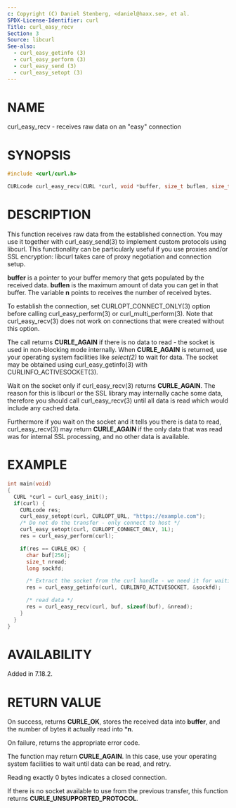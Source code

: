```yaml
---
c: Copyright (C) Daniel Stenberg, <daniel@haxx.se>, et al.
SPDX-License-Identifier: curl
Title: curl_easy_recv
Section: 3
Source: libcurl
See-also:
  - curl_easy_getinfo (3)
  - curl_easy_perform (3)
  - curl_easy_send (3)
  - curl_easy_setopt (3)
---
```


# NAME

curl_easy_recv - receives raw data on an "easy" connection

# SYNOPSIS

~~~c
#include <curl/curl.h>

CURLcode curl_easy_recv(CURL *curl, void *buffer, size_t buflen, size_t *n);
~~~

# DESCRIPTION

This function receives raw data from the established connection. You may use
it together with curl_easy_send(3) to implement custom protocols using
libcurl. This functionality can be particularly useful if you use proxies
and/or SSL encryption: libcurl takes care of proxy negotiation and connection
setup.

**buffer** is a pointer to your buffer memory that gets populated by the
received data. **buflen** is the maximum amount of data you can get in that
buffer. The variable **n** points to receives the number of received bytes.

To establish the connection, set CURLOPT_CONNECT_ONLY(3) option before
calling curl_easy_perform(3) or curl_multi_perform(3). Note that
curl_easy_recv(3) does not work on connections that were created without
this option.

The call returns **CURLE_AGAIN** if there is no data to read - the socket is
used in non-blocking mode internally. When **CURLE_AGAIN** is returned, use
your operating system facilities like *select(2)* to wait for data. The
socket may be obtained using curl_easy_getinfo(3) with
CURLINFO_ACTIVESOCKET(3).

Wait on the socket only if curl_easy_recv(3) returns **CURLE_AGAIN**.
The reason for this is libcurl or the SSL library may internally cache some
data, therefore you should call curl_easy_recv(3) until all data is
read which would include any cached data.

Furthermore if you wait on the socket and it tells you there is data to read,
curl_easy_recv(3) may return **CURLE_AGAIN** if the only data that was
read was for internal SSL processing, and no other data is available.

# EXAMPLE

~~~c
int main(void)
{
  CURL *curl = curl_easy_init();
  if(curl) {
    CURLcode res;
    curl_easy_setopt(curl, CURLOPT_URL, "https://example.com");
    /* Do not do the transfer - only connect to host */
    curl_easy_setopt(curl, CURLOPT_CONNECT_ONLY, 1L);
    res = curl_easy_perform(curl);

    if(res == CURLE_OK) {
      char buf[256];
      size_t nread;
      long sockfd;

      /* Extract the socket from the curl handle - we need it for waiting. */
      res = curl_easy_getinfo(curl, CURLINFO_ACTIVESOCKET, &sockfd);

      /* read data */
      res = curl_easy_recv(curl, buf, sizeof(buf), &nread);
    }
  }
}
~~~

# AVAILABILITY

Added in 7.18.2.

# RETURN VALUE

On success, returns **CURLE_OK**, stores the received data into
**buffer**, and the number of bytes it actually read into ***n**.

On failure, returns the appropriate error code.

The function may return **CURLE_AGAIN**. In this case, use your operating
system facilities to wait until data can be read, and retry.

Reading exactly 0 bytes indicates a closed connection.

If there is no socket available to use from the previous transfer, this function
returns **CURLE_UNSUPPORTED_PROTOCOL**.
